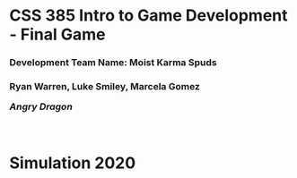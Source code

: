 # CSS 385 Intro to Game Development - Final Game
  <h3> Development Team Name: Moist Karma Spuds
    <h3> Ryan Warren, Luke Smiley, Marcela Gomez
      
     
_Angry Dragon_ <h1>  
Simulation 2020 <h3>
  
  
     
